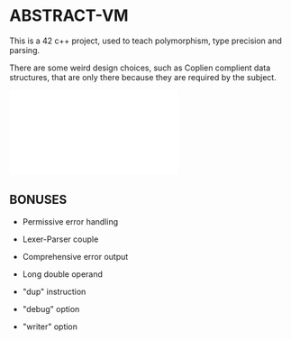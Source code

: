 # ABSTRACT-VM

This is a 42 c++ project, used to teach polymorphism, type precision and parsing.

There are some weird design choices, such as Coplien complient data structures, that are only there because they are required by the subject.

![Subject](abstract-vm.en.pdf)

## BONUSES

* Permissive error handling
* Lexer-Parser couple

* Comprehensive error output
* Long double operand
* "dup" instruction
* "debug" option
* "writer" option
